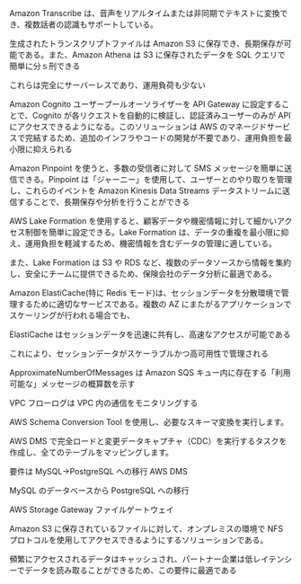 Amazon Transcribe は、音声をリアルタイムまたは非同期でテキストに変換でき、複数話者の認識もサポートしている。

生成されたトランスクリプトファイルは Amazon S3 に保存でき、長期保存が可能である。また、Amazon Athena は S3 に保存されたデータを SQL クエリで簡単に分ｓ刑できる

これらは完全にサーバーレスであり、運用負荷も少ない

Amazon Cognito ユーザープールオーソライザーを API Gateway に設定することで、Cognito が各リクエストを自動的に検証し、認証済みユーザーのみが API にアクセスできるようになる。このソリューションは AWS のマネージドサービスで完結するため、追加のインフラやコードの開発が不要であり、運用負担を最小限に抑えられる

Amazon Pinpoint を使うと、多数の受信者に対して SMS メッセージを簡単に送信できる。Pinpoint は「ジャーニー」を使用して、ユーザーとのやり取りを管理し、これらのイベントを Amazon Kinesis Data Streams データストリームに送信することで、長期保存や分析を行うことができる

AWS Lake Formation を使用すると、顧客データや機密情報に対して細かいアクセス制御を簡単に設定できる。Lake Formation は、データの重複を最小限に抑え、運用負担を軽減するため、機密情報を含むデータの管理に適している。

また、Lake Formation は S3 や RDS など、複数のデータソースから情報を集約し、安全にチームに提供できるため、保険会社のデータ分析に最適である。

Amazon ElastiCache(特に Redis モード)は、セッションデータを分散環境で管理するために適切なサービスである。複数の AZ にまたがるアプリケーションでスケーリングが行われる場合でも、

ElastiCache はセッションデータを迅速に共有し、高速なアクセスが可能である

これにより、セッションデータがスケーラブルかつ高可用性で管理される

ApproximateNumberOfMessages は Amazon SQS キュー内に存在する「利用可能な」メッセージの概算数を示す

VPC フローログは VPC 内の通信をモニタリングする

AWS Schema Conversion Tool を使用し、必要なスキーマ変換を実行します。

AWS DMS で完全ロードと変更データキャプチャ（CDC）を実行するタスクを作成し、全てのテーブルをマッピングします。

要件は MySQL→PostgreSQL への移行
AWS DMS

MySQL のデータベースから PostgreSQL への移行

AWS Storage Gateway ファイルゲートウェイ

Amazon S3 に保存されているファイルに対して、オンプレミスの環境で NFS プロトコルを使用してアクセスできるようにするソリューションである。

頻繁にアクセスされるデータはキャッシュされ、パートナー企業は低レイテンシーでデータを読み取ることができるため、この要件に最適である
